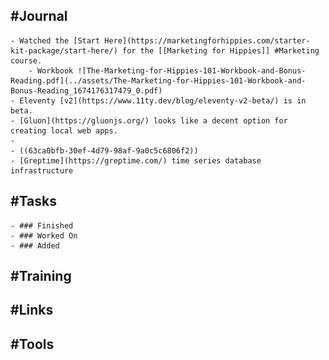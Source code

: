 ## #Journal
	- Watched the [Start Here](https://marketingforhippies.com/starter-kit-package/start-here/) for the [[Marketing for Hippies]] #Marketing course.
		- Workbook ![The-Marketing-for-Hippies-101-Workbook-and-Bonus-Reading.pdf](../assets/The-Marketing-for-Hippies-101-Workbook-and-Bonus-Reading_1674176317479_0.pdf)
	- Eleventy [v2](https://www.11ty.dev/blog/eleventy-v2-beta/) is in beta.
	- [Gluon](https://gluonjs.org/) looks like a decent option for creating local web apps.
	-
	- ((63ca0bfb-30ef-4d79-98af-9a0c5c6806f2))
	- [Greptime](https://greptime.com/) time series database infrastructure
## #Tasks
	- ### Finished
	- ### Worked On
	- ### Added
## #Training
## #Links
## #Tools